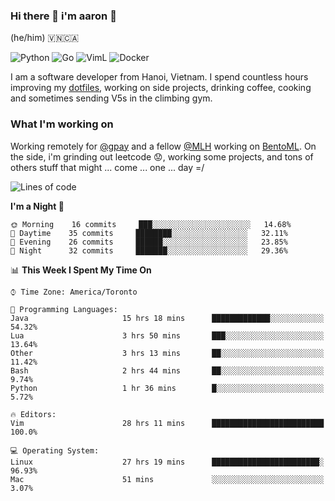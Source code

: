 ### Hi there 👋 i'm aaron :wolf:
(he/him) 🇻🇳🇨🇦

<p align="left">
    <img alt="Python" src="https://img.shields.io/badge/-Python-blue?style=flat-square&logo=python&logoColor=white" />
    <img alt="Go" src="https://img.shields.io/badge/-Golang-46a2f1?style=flat-square&logo=go&logoColor=white" />
    <img alt="VimL" src="https://img.shields.io/badge/-VimL-66d124?style=flat-square&logo=vim&logoColor=white" />
    <img alt="Docker" src="https://img.shields.io/badge/-Docker-1bd7de?style=flat-square&logo=docker&logoColor=white" />
</p>

I am a software developer from Hanoi, Vietnam. I spend countless hours improving my [dotfiles](https://github.com/aarnphm/dotfiles), working on side projects, drinking coffee, cooking and sometimes sending V5s in the climbing gym.

### What I'm working on
Working remotely for [@gpay](http://gpay.vn/en/home_en/) and a fellow [@MLH](https://github.com/MLH-Fellowship/) working on [BentoML](https://github.com/bentoml/BentoML). On the side, i'm grinding out leetcode :worried:, working some projects, and tons of others stuff that might ... come ... one ... day =/



<!--START_SECTION:waka-->
![Lines of code](https://img.shields.io/badge/From%20Hello%20World%20I%27ve%20Written-174548%20lines%20of%20code-blue)

**I'm a Night 🦉** 

```text
🌞 Morning    16 commits     ███░░░░░░░░░░░░░░░░░░░░░░   14.68% 
🌆 Daytime    35 commits     ████████░░░░░░░░░░░░░░░░░   32.11% 
🌃 Evening    26 commits     ██████░░░░░░░░░░░░░░░░░░░   23.85% 
🌙 Night      32 commits     ███████░░░░░░░░░░░░░░░░░░   29.36%

```


📊 **This Week I Spent My Time On** 

```text
⌚︎ Time Zone: America/Toronto

💬 Programming Languages: 
Java                     15 hrs 18 mins      █████████████░░░░░░░░░░░░   54.32% 
Lua                      3 hrs 50 mins       ███░░░░░░░░░░░░░░░░░░░░░░   13.64% 
Other                    3 hrs 13 mins       ██░░░░░░░░░░░░░░░░░░░░░░░   11.42% 
Bash                     2 hrs 44 mins       ██░░░░░░░░░░░░░░░░░░░░░░░   9.74% 
Python                   1 hr 36 mins        █░░░░░░░░░░░░░░░░░░░░░░░░   5.72%

🔥 Editors: 
Vim                      28 hrs 11 mins      █████████████████████████   100.0%

💻 Operating System: 
Linux                    27 hrs 19 mins      ████████████████████████░   96.93% 
Mac                      51 mins             ░░░░░░░░░░░░░░░░░░░░░░░░░   3.07%

```


<!--END_SECTION:waka-->

<!--
**aarnphm/aarnphm** is a ✨ _special_ ✨ repository because its `README.md` (this file) appears on your GitHub profile.

Here are some ideas to get you started:

- 🔭 I’m currently working on ...
- 🌱 I’m currently learning ...
- 👯 I’m looking to collaborate on ...
- 🤔 I’m looking for help with ...
- 💬 Ask me about ...
- 📫 How to reach me: ...
- 😄 Pronouns: ...
- ⚡ Fun fact: ...
-->
